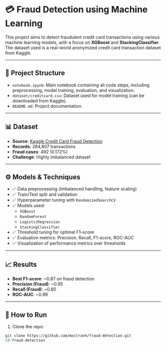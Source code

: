 # 💳 Fraud Detection using Machine Learning

This project aims to detect fraudulent credit card transactions using various machine learning models, with a focus on **XGBoost** and **StackingClassifier**. The dataset used is a real-world anonymized credit card transaction dataset from Kaggle.

---

## 📁 Project Structure

- `notebook.ipynb`: Main notebook containing all code steps, including preprocessing, model training, evaluation, and visualization.
- `dataset/creditcard.csv`: Dataset used for model training (can be downloaded from Kaggle).
- `README.md`: Project documentation.

---

## 📊 Dataset

- **Source**: [Kaggle Credit Card Fraud Detection](https://www.kaggle.com/mlg-ulb/creditcardfraud)
- **Records**: 284,807 transactions
- **Fraud cases**: 492 (0.172%)
- **Challenge**: Highly imbalanced dataset

---

## ⚙️ Models & Techniques

- ✅ Data preprocessing (imbalanced handling, feature scaling)
- ✅ Train/Test split and validation
- ✅ Hyperparameter tuning with `RandomizedSearchCV`
- ✅ Models used:
  - `XGBoost`
  - `RandomForest`
  - `LogisticRegression`
  - `StackingClassifier`
- ✅ Threshold tuning for optimal F1-score
- ✅ Evaluation metrics: Precision, Recall, F1-score, ROC-AUC
- ✅ Visualization of performance metrics over thresholds

---

## 📈 Results

- **Best F1-score**: ~0.87 on fraud detection
- **Precision (Fraud)**: ~0.95
- **Recall (Fraud)**: ~0.80
- **ROC-AUC**: ~0.99

---

## 🚀 How to Run

1. Clone the repo:

```bash
git clone https://github.com/moctranh/fraud-detection.git
cd fraud-detection
